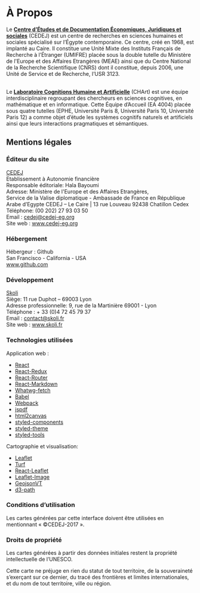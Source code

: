 # À Propos

Le **[Centre d’Études et de Documentation Économiques, Juridiques et sociales](cedej-eg.org)** (CEDEJ) est un centre de recherches en sciences humaines et sociales spécialisé sur l’Égypte contemporaine. Ce centre, créé en 1968, est implanté au Caire. Il constitue une Unité Mixte des Instituts Français de Recherche à l’Étranger (UMIFRE) placée sous la double tutelle du Ministère de l'Europe et des Affaires Etrangères (MEAE) ainsi que du Centre National de la Recherche Scientifique (CNRS) dont il constitue, depuis 2006, une Unité de Service et de Recherche, l’USR 3123.</br></br>

Le **[Laboratoire Cognitions Humaine et Artificielle](http://www.cognition-usages.org/chart2/)** (CHArt) est une équipe interdisciplinaire regroupant des chercheurs en sciences cognitives, en mathématique et en informatique. Cette Équipe d’Accueil (EA 4004) placée sous quatre tutelles (EPHE, Université Paris 8, Université Paris 10, Université Paris 12) a comme objet d’étude les systèmes cognitifs naturels et artificiels ainsi que leurs interactions pragmatiques et sémantiques. </br>

## Mentions légales

### Éditeur du site
[CEDEJ](http://cedej-eg.org/) </br>
Etablissement à Autonomie financière</br>
Responsable éditoriale: Hala Bayoumi </br>
Adresse: Ministère de l'Europe et  des Affaires Etrangères, </br>
Service de la Valise diplomatique - Ambassade de France en République Arabe d’Egypte
CEDEJ – Le Caire | 13 rue Louveau 92438 Chatillon Cedex </br>
Téléphone: (00 202) 27 93 03 50</br>
Email : cedej@cedej-eg.org</br>
Site web : www.cedej-eg.org</br>

### Hébergement
Hébergeur : Github </br>
San Francisco - California - USA</br>
www.github.com</br>

### Développement
[Skoli](www.skoli.fr)</br>
Siège: 11 rue Duphot – 69003 Lyon</br>
Adresse professionnelle:
9, rue de la Martinière 69001 - Lyon</br>
Téléphone : + 33 (0)4 72 45 79 37</br>
Email : contact@skoli.fr</br>
Site web : www.skoli.fr

### Technologies utilisées

Application web :
- [React](https://facebook.github.io/react/)
- [React-Redux](http://redux.js.org/docs/basics/UsageWithReact.html)
- [React-Router](https://github.com/ReactTraining/react-router)
- [React-Markdown](https://github.com/rexxars/react-markdown)
- [Whatwg-fetch](https://github.github.io/fetch/)
- [Babel](https://babeljs.io/)
- [Webpack](https://webpack.github.io/)
- [jspdf](https://github.com/MrRio/jsPDF)
- [html2canvas](https://github.com/niklasvh/html2canvas)
- [styled-components](https://github.com/styled-components/styled-components)
- [styled-theme](https://github.com/diegohaz/styled-theme)
- [styled-tools](https://github.com/diegohaz/styled-tools)


Cartographie et visualisation:
- [Leaflet](http://leafletjs.com/)
- [Turf](http://turfjs.org/)
- [React-Leaflet](https://github.com/PaulLeCam/react-leaflet)
- [Leaflet-Image](https://github.com/mapbox/leaflet-image)
- [GeojsonVT](https://github.com/mapbox/geojson-vt)
- [d3-path](https://github.com/d3/d3-path)

### Conditions d’utilisation

Les cartes générées par cette interface doivent être utilisées en mentionnant « ©CEDEJ-2017 ».


### Droits de propriété
Les cartes générées à partir des données initiales restent la propriété intellectuelle de l’UNESCO.

Cette carte ne préjuge en rien du statut de tout territoire, de la souveraineté s’exerçant sur ce dernier, du tracé des frontières et limites internationales, et du nom de tout territoire, ville ou région.
